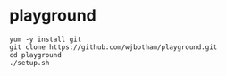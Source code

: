 # playground

```
yum -y install git
git clone https://github.com/wjbotham/playground.git
cd playground
./setup.sh
```
